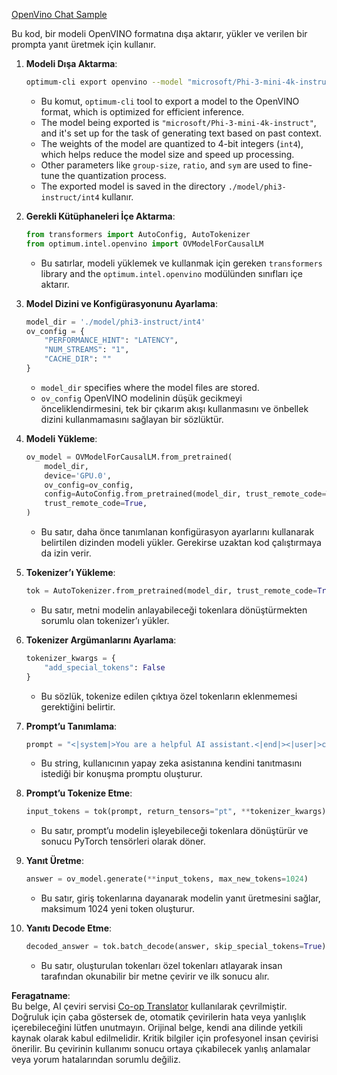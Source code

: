<!--
CO_OP_TRANSLATOR_METADATA:
{
  "original_hash": "a2a54312eea82ac654fb0f6d39b1f772",
  "translation_date": "2025-05-09T15:54:20+00:00",
  "source_file": "md/02.Application/01.TextAndChat/Phi3/E2E_OpenVino_Chat.md",
  "language_code": "tr"
}
-->
[OpenVino Chat Sample](../../../../../../code/06.E2E/E2E_OpenVino_Chat_Phi3-instruct.ipynb)

Bu kod, bir modeli OpenVINO formatına dışa aktarır, yükler ve verilen bir prompta yanıt üretmek için kullanır.

1. **Modeli Dışa Aktarma**:  
   ```bash
   optimum-cli export openvino --model "microsoft/Phi-3-mini-4k-instruct" --task text-generation-with-past --weight-format int4 --group-size 128 --ratio 0.6 --sym --trust-remote-code ./model/phi3-instruct/int4
   ```  
   - Bu komut, `optimum-cli` tool to export a model to the OpenVINO format, which is optimized for efficient inference.
   - The model being exported is `"microsoft/Phi-3-mini-4k-instruct"`, and it's set up for the task of generating text based on past context.
   - The weights of the model are quantized to 4-bit integers (`int4`), which helps reduce the model size and speed up processing.
   - Other parameters like `group-size`, `ratio`, and `sym` are used to fine-tune the quantization process.
   - The exported model is saved in the directory `./model/phi3-instruct/int4` kullanır.

2. **Gerekli Kütüphaneleri İçe Aktarma**:  
   ```python
   from transformers import AutoConfig, AutoTokenizer
   from optimum.intel.openvino import OVModelForCausalLM
   ```  
   - Bu satırlar, modeli yüklemek ve kullanmak için gereken `transformers` library and the `optimum.intel.openvino` modülünden sınıfları içe aktarır.

3. **Model Dizini ve Konfigürasyonunu Ayarlama**:  
   ```python
   model_dir = './model/phi3-instruct/int4'
   ov_config = {
       "PERFORMANCE_HINT": "LATENCY",
       "NUM_STREAMS": "1",
       "CACHE_DIR": ""
   }
   ```  
   - `model_dir` specifies where the model files are stored.
   - `ov_config` OpenVINO modelinin düşük gecikmeyi önceliklendirmesini, tek bir çıkarım akışı kullanmasını ve önbellek dizini kullanmamasını sağlayan bir sözlüktür.

4. **Modeli Yükleme**:  
   ```python
   ov_model = OVModelForCausalLM.from_pretrained(
       model_dir,
       device='GPU.0',
       ov_config=ov_config,
       config=AutoConfig.from_pretrained(model_dir, trust_remote_code=True),
       trust_remote_code=True,
   )
   ```  
   - Bu satır, daha önce tanımlanan konfigürasyon ayarlarını kullanarak belirtilen dizinden modeli yükler. Gerekirse uzaktan kod çalıştırmaya da izin verir.

5. **Tokenizer’ı Yükleme**:  
   ```python
   tok = AutoTokenizer.from_pretrained(model_dir, trust_remote_code=True)
   ```  
   - Bu satır, metni modelin anlayabileceği tokenlara dönüştürmekten sorumlu olan tokenizer’ı yükler.

6. **Tokenizer Argümanlarını Ayarlama**:  
   ```python
   tokenizer_kwargs = {
       "add_special_tokens": False
   }
   ```  
   - Bu sözlük, tokenize edilen çıktıya özel tokenların eklenmemesi gerektiğini belirtir.

7. **Prompt’u Tanımlama**:  
   ```python
   prompt = "<|system|>You are a helpful AI assistant.<|end|><|user|>can you introduce yourself?<|end|><|assistant|>"
   ```  
   - Bu string, kullanıcının yapay zeka asistanına kendini tanıtmasını istediği bir konuşma promptu oluşturur.

8. **Prompt’u Tokenize Etme**:  
   ```python
   input_tokens = tok(prompt, return_tensors="pt", **tokenizer_kwargs)
   ```  
   - Bu satır, prompt’u modelin işleyebileceği tokenlara dönüştürür ve sonucu PyTorch tensörleri olarak döner.

9. **Yanıt Üretme**:  
   ```python
   answer = ov_model.generate(**input_tokens, max_new_tokens=1024)
   ```  
   - Bu satır, giriş tokenlarına dayanarak modelin yanıt üretmesini sağlar, maksimum 1024 yeni token oluşturur.

10. **Yanıtı Decode Etme**:  
    ```python
    decoded_answer = tok.batch_decode(answer, skip_special_tokens=True)[0]
    ```  
    - Bu satır, oluşturulan tokenları özel tokenları atlayarak insan tarafından okunabilir bir metne çevirir ve ilk sonucu alır.

**Feragatname**:  
Bu belge, AI çeviri servisi [Co-op Translator](https://github.com/Azure/co-op-translator) kullanılarak çevrilmiştir. Doğruluk için çaba göstersek de, otomatik çevirilerin hata veya yanlışlık içerebileceğini lütfen unutmayın. Orijinal belge, kendi ana dilinde yetkili kaynak olarak kabul edilmelidir. Kritik bilgiler için profesyonel insan çevirisi önerilir. Bu çevirinin kullanımı sonucu ortaya çıkabilecek yanlış anlamalar veya yorum hatalarından sorumlu değiliz.